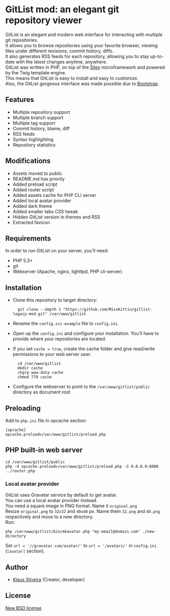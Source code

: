 # GitList mod: an elegant git repository viewer
GitList is an elegant and modern web interface for interacting with multiple git repositories.  
It allows you to browse repositories using your favorite browser, viewing files under different revisions, commit history, diffs.  
It also generates RSS feeds for each repository, allowing you to stay up-to-date with the latest changes anytime, anywhere.  
GitList was written in PHP, on top of the [Silex](http://silex.sensiolabs.org/) microframework and powered by the Twig template engine.  
This means that GitList is easy to install and easy to customize.  
Also, the GitList gorgeous interface was made possible due to [Bootstrap](http://twitter.github.com/bootstrap/).

## Features
* Multiple repository support
* Multiple branch support
* Multiple tag support
* Commit history, blame, diff
* RSS feeds
* Syntax highlighting
* Repository statistics

## Modifications
* Assets moved to public
* README.md has priority
* Added preload script
* Added router script
* Added assets cache for PHP CLI server
* Added local avatar provider
* Added dark theme
* Added smaller tabs CSS tweak
* Hidden GitList version in themes and RSS
* Extracted favicon

## Requirements
In order to run GitList on your server, you'll need:
* PHP 5.3+
* git
* Webserver (Apache, nginx, lighttpd, PHP cli-server)

## Installation
* Clone this repository to target directory:

		git clone --depth 1 "https://github.com/MissKittin/gitlist-legacy-mod.git" /var/www/gitlist

* Rename the `config.ini-example` file to `config.ini`.
* Open up the `config.ini` and configure your installation. You'll have to provide where your repositories are located.
* If you set `cache = true`, create the cache folder and give read/write permissions to your web server user:

		cd /var/www/gitlist
		mkdir cache
		chgrp www-data cache
		chmod 770 cache

* Configure the webserver to point to the `/var/www/gitlist/public` directory as document root

## Preloading
Add to `php.ini` file in opcache section:
```
[opcache]
opcache.preload=/var/www/gitlist/preload.php
```

## PHP built-in web server
```
cd /var/www/gitlist/public
php -d opcache.preload=/var/www/gitlist/preload.php -S 0.0.0.0:8080 ../router.php
```

### Local avatar provider
GitList uses Gravatar service by default to get avatar.  
You can use a local avatar provider instead.  
You need a square image in PNG format. Name it `original.png`  
Resize `original.png` to `32x32` and `40x40` px. Name them `32.png` and `40.png` respectively and move to a new directory.  
Run:
```
php /var/www/gitlist/bin/mkavatar.php "my-email@domain.com" ./new-directory
```
Set `url = '//gravatar.com/avatar/'` to `url = '/avatars/'` in `config.ini` (`[avatar]` section).

## Author
* [Klaus Silveira](http://www.klaussilveira.com) (Creator, developer)

## License
[New BSD license](http://www.opensource.org/licenses/bsd-license.php)
